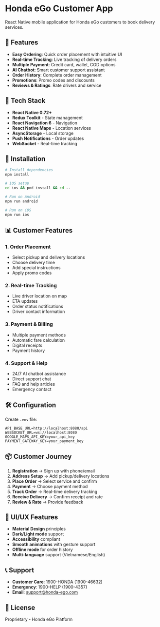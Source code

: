 # Honda eGo Customer App

React Native mobile application for Honda eGo customers to book delivery services.

## 🚀 Features

- **Easy Ordering**: Quick order placement with intuitive UI
- **Real-time Tracking**: Live tracking of delivery orders
- **Multiple Payment**: Credit card, wallet, COD options
- **AI Chatbot**: Smart customer support assistant
- **Order History**: Complete order management
- **Promotions**: Promo codes and discounts
- **Reviews & Ratings**: Rate drivers and service

## 📱 Tech Stack

- **React Native 0.72+**
- **Redux Toolkit** - State management
- **React Navigation 6** - Navigation
- **React Native Maps** - Location services
- **AsyncStorage** - Local storage
- **Push Notifications** - Order updates
- **WebSocket** - Real-time tracking

## 🔧 Installation

```bash
# Install dependencies
npm install

# iOS setup
cd ios && pod install && cd ..

# Run on Android
npm run android

# Run on iOS
npm run ios
```

## 📊 Customer Features

### 1. **Order Placement**
- Select pickup and delivery locations
- Choose delivery time
- Add special instructions
- Apply promo codes

### 2. **Real-time Tracking**
- Live driver location on map
- ETA updates
- Order status notifications
- Driver contact information

### 3. **Payment & Billing**
- Multiple payment methods
- Automatic fare calculation
- Digital receipts
- Payment history

### 4. **Support & Help**
- 24/7 AI chatbot assistance
- Direct support chat
- FAQ and help articles
- Emergency contact

## 🛠️ Configuration

Create `.env` file:
```
API_BASE_URL=http://localhost:8080/api
WEBSOCKET_URL=ws://localhost:8080
GOOGLE_MAPS_API_KEY=your_api_key
PAYMENT_GATEWAY_KEY=your_payment_key
```

## 📦 Customer Journey

1. **Registration** → Sign up with phone/email
2. **Address Setup** → Add pickup/delivery locations
3. **Place Order** → Select service and confirm
4. **Payment** → Choose payment method
5. **Track Order** → Real-time delivery tracking
6. **Receive Delivery** → Confirm receipt and rate
7. **Review & Rate** → Provide feedback

## 🎨 UI/UX Features

- **Material Design** principles
- **Dark/Light mode** support
- **Accessibility** compliant
- **Smooth animations** with gesture support
- **Offline mode** for order history
- **Multi-language** support (Vietnamese/English)

## 📞 Support

- **Customer Care**: 1900-HONDA (1900-46632)
- **Emergency**: 1900-HELP (1900-4357)
- **Email**: support@honda-ego.com

## 📄 License

Proprietary - Honda eGo Platform
